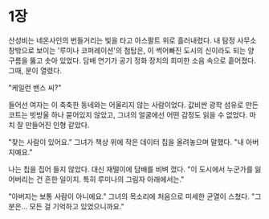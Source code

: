 # 1장

산성비는 네온사인의 번들거리는 빛을 타고 아스팔트 위로 흘러내렸다. 내 탐정 사무소 창밖으로 보이는 '루미나 코퍼레이션'의 첨탑은, 이 썩어빠진 도시의 신이라도 되는 양 구름을 뚫고 솟아 있었다. 담배 연기가 공기 정화 장치의 희미한 소음 속으로 흩어졌다. 그때, 문이 열렸다.

"케일런 밴스 씨?"

들어선 여자는 이 축축한 동네와는 어울리지 않는 사람이었다. 값비싼 광학 섬유로 만든 코트는 빗방울 하나 묻어있지 않았고, 그녀의 얼굴에선 어떤 감정도 읽을 수 없었다. 마치 잘 만들어진 인형 같았다.

"찾는 사람이 있어요." 그녀가 책상 위에 작은 데이터 칩을 올려놓으며 말했다. "내 아버지예요."

나는 칩을 집어 들지 않았다. 대신 재떨이에 담배를 비벼 껐다. "이 도시에서 누군가를 잃어버리는 건 흔한 일이지. 특히 루미나의 그림자 아래에서는."

"아버지는 보통 사람이 아니에요." 그녀의 목소리에 처음으로 미세한 균열이 스쳤다. "그분은... 모든 걸 기억하고 있었으니까요."
